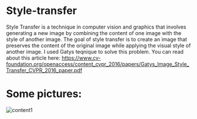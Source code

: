 # Style-transfer
Style Transfer is a technique in computer vision and graphics that involves generating a new image by combining the content of one image with the style of another image. The goal of style transfer is to create an image that preserves the content of the original image while applying the visual style of another image.
I used Gatys teqnique to solve this problem. You can read about this article here: https://www.cv-foundation.org/openaccess/content_cvpr_2016/papers/Gatys_Image_Style_Transfer_CVPR_2016_paper.pdf

# Some pictures:
![content1](https://github.com/AbdurahmonML/Style-transfer/assets/144538296/d7133c85-99f0-4157-bf81-23c3d4d39e8c)



